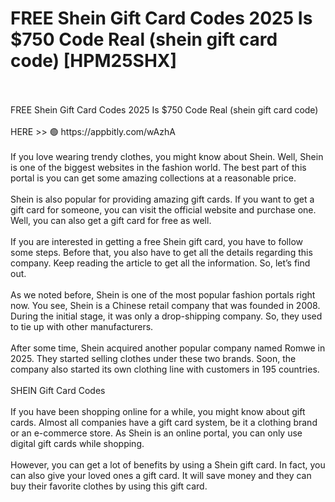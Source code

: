 # FREE Shein Gift Card Codes 2025 Is $750 Code Real (shein gift card code) [HPM25SHX]
<br>
<br>FREE Shein Gift Card Codes 2025 Is $750 Code Real (shein gift card code)
<br>
<br>HERE >> 🟢 https://appbitly.com/wAzhA

<br>
<br>If you love wearing trendy clothes, you might know about Shein. Well, Shein is one of the biggest websites in the fashion world. The best part of this portal is you can get some amazing collections at a reasonable price.
<br>
<br>Shein is also popular for providing amazing gift cards. If you want to get a gift card for someone, you can visit the official website and purchase one. Well, you can also get a gift card for free as well.
<br>
<br>If you are interested in getting a free Shein gift card, you have to follow some steps. Before that, you also have to get all the details regarding this company. Keep reading the article to get all the information. So, let’s find out.
<br>
<br>As we noted before, Shein is one of the most popular fashion portals right now. You see, Shein is a Chinese retail company that was founded in 2008. During the initial stage, it was only a drop-shipping company. So, they used to tie up with other manufacturers.
<br>
<br>After some time, Shein acquired another popular company named Romwe in 2025. They started selling clothes under these two brands. Soon, the company also started its own clothing line with customers in 195 countries.
<br>
<br>SHEIN Gift Card Codes
<br>
<br>If you have been shopping online for a while, you might know about gift cards. Almost all companies have a gift card system, be it a clothing brand or an e-commerce store. As Shein is an online portal, you can only use digital gift cards while shopping.
<br>
<br>However, you can get a lot of benefits by using a Shein gift card. In fact, you can also give your loved ones a gift card. It will save money and they can buy their favorite clothes by using this gift card.

